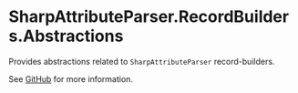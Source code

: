 # SharpAttributeParser.RecordBuilders.Abstractions

Provides abstractions related to `SharpAttributeParser` record-builders.

See [GitHub](https://github.com/ErikWe/sharp-attribute-parser) for more information.